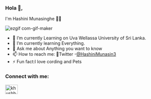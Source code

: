 ### Hola 🙌, 
I'm Hashini Munasinghe 👩‍💻


![ezgif com-gif-maker](https://user-images.githubusercontent.com/52965775/103438665-1734c000-4c5b-11eb-9af2-a37a9229d132.gif)

- 🔭 I’m currently Learning on Uva Wellassa University of Sri Lanka.  
- 🌱 I’m currently learning Everything.
- 💬 Ask me about Anything you want to know
- 📫 How to reach me:  📌Twitter -[@HashiniMunasin3](https://mobile.twitter.com/HashiniMunasin3)
- ⚡ Fun fact:I love cording and Pets

### Connect with me:

<p align="left">
<!-- <a href="https://mobile.twitter.com/HashiniMunasin3" target="blank"><img align="center" src="https://cdn.jsdelivr.net/npm/simple-icons@3.0.1/icons/twitter.svg" alt="khushboogoel01" height="30" width="40" /></a> -->
<a href="https://www.linkedin.com/in/hashini-munasinghe-37a42a1a8/" target="blank"><img align="center" src="https://cdn.jsdelivr.net/npm/simple-icons@3.0.1/icons/linkedin.svg" alt="khushboogoel01" height="30" width="40" /></a>

</p>
